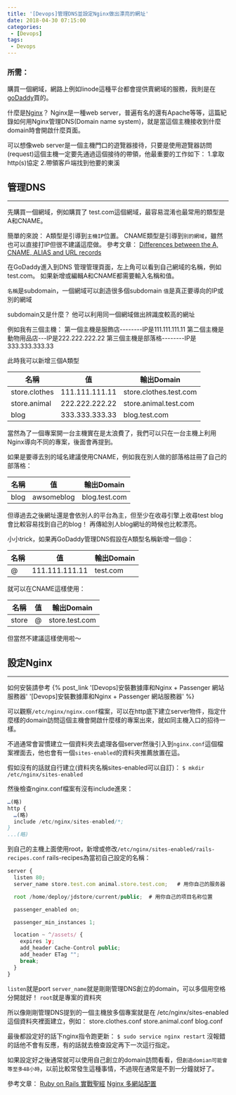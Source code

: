 ```yaml
---
title: '[Devops]管理DNS並設定Nginx做出漂亮的網址'
date: 2018-04-30 07:15:00
categories:
 - [Devops]
tags:
 - Devops
---
```

### 所需：
購買一個網域，網路上例如linode這種平台都會提供賣網域的服務，我則是在[goDaddy](https://tw.godaddy.com/?ci=)買的。

什麼是[Nginx](https://www.nginx.com/)？
Nginx是一種web server，普遍有名的還有Apache等等，這篇紀錄如何用Nginx管理DNS(Domain name system)，就是當這個主機接收到什麼domain時會開啟什麼頁面。

可以想像web server是一個主機門口的遊覽器接待，只要是使用遊覽器訪問(request)這個主機一定要先通過這個接待的帶領，他最重要的工作如下：
1.拿取http(s)協定
2.帶領客戶端找到他要的東溪

## 管理DNS
---
先購買一個網域，例如購買了 test.com這個網域，最容易混淆也最常用的類型是A和CNAME。

簡單的來說：
A類型是引導到`主機IP`位置。
CNAME類型是引導到`別的網域`，雖然也可以直接打IP但很不建議這麼做。
參考文章：
[Differences between the A, CNAME, ALIAS and URL records](https://support.dnsimple.com/articles/differences-between-a-cname-alias-url/)

在GoDaddy進入到DNS 管理管理頁面，左上角可以看到自己網域的名稱，例如test.com。
如果新增或編輯A和CNAME都需要輸入名稱和值。

`名稱`是subdomain，一個網域可以創造很多個subdomain
`值`是真正要導向的IP或別的網域

subdomain又是什麼？
他可以利用同一個網域做出辨識度較高的網址

例如我有三個主機：
第一個主機是服飾店--------IP是111.111.111.11
第二個主機是動物用品店---IP是222.222.222.22
第三個主機是部落格--------IP是333.333.333.33

此時我可以新增三個A類型

名稱           | 值             |輸出Domain
--------------|:--------------:|------------------------
store.clothes | 111.111.111.11 | store.clothes.test.com
store.animal  | 222.222.222.22 | store.animal.test.com
blog          | 333.333.333.33 | blog.test.com

當然為了一個專案開一台主機實在是太浪費了，我們可以只在一台主機上利用Nginx導向不同的專案，後面會再提到。

如果是要導去別的域名建議使用CNAME，例如我在別人做的部落格註冊了自己的部落格：

名稱           | 值             |輸出Domain
--------------|:--------------:|------------------------
blog          | awsomeblog     | blog.test.com

但導過去之後網址還是會依別人的平台為主，但至少在收尋引擎上收尋test blog會比較容易找到自己的blog！
再傳給別人blog網址的時候也比較漂亮。

小小trick，如果再GoDaddy管理DNS假設在A類型名稱新增一個@：

名稱           | 值             |輸出Domain
--------------|:--------------:|------------------------
@             | 111.111.111.11 | test.com

就可以在CNAME這樣使用：

名稱           | 值             |輸出Domain
--------------|:--------------:|------------------------
store         | @              | store.test.com

但當然不建議這樣使用啦～

## 設定Nginx
---
如何安裝請參考 {% post_link '[Devops]安裝數據庫和Nginx + Passenger 網站服務器' '[Devops]安裝數據庫和Nginx + Passenger 網站服務器' %}

可以觀察`/etc/nginx/nginx.conf`檔案，可以在http底下建立server物件，指定什麼樣的domain訪問這個主機會開啟什麼樣的專案出來，就如同主機入口的招待一樣。

不過通常會習慣建立一個資料夾去處理各個server然後引入到`nginx.conf`這個檔案裡面去，他也會有一個`sites-enabled`的資料夾推薦放置在這。

假如沒有的話就自行建立(資料夾名稱sites-enabled可以自訂)：
`$ mkdir /etc/nginx/sites-enabled`

然後檢查nginx.conf檔案有沒有include進來：
``` javascript /etc/nginx/nginx.conf
…(略)
http {
  …(略)
  include /etc/nginx/sites-enabled/*;
}
...(略)
```

到自己的主機上面使用root，新增或修改`/etc/nginx/sites-enabled/rails-recipes.conf`
rails-recipes為當初自己設定的名稱：

``` javascript rails-recipes.conf
server {
  listen 80;
  server_name store.test.com animal.store.test.com;   # 用你自己的服务器 IP 位置可以多個用空格分開就好

  root /home/deploy/jdstore/current/public;  # 用你自己的项目名称位置

  passenger_enabled on;

  passenger_min_instances 1;

  location ~ ^/assets/ {
    expires 1y;
    add_header Cache-Control public;
    add_header ETag "";
    break;
  }
}
```

`listen`就是port
`server_name`就是剛剛管理DNS創立的domain，可以多個用空格分開就好！
`root`就是專案的資料夾

所以像剛剛管理DNS提到的一個主機放多個專案就是在 /etc/nginx/sites-enabled這個資料夾裡面建立，例如：
store.clothes.conf
store.animal.conf
blog.conf

最後都設定好的話下nginx指令跑更新：
`$ sudo service nginx restart`
沒報錯的話他不會有反應，有的話就去檢查設定再下一次這行指定。

如果設定好之後通常就可以使用自己創立的domain訪問看看，但`創造domian可能會等至多48小時`，以前比較常發生這種事情，不過現在通常是不到一分鐘就好了。

參考文章：
[Ruby on Rails 實戰聖經](https://ihower.tw/rails/deployment.html)
[Nginx 多網站配置](https://www.4rbj4.com/54)
